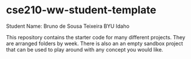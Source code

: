 # cse210-ww-student-template
Student Name: Bruno de Sousa Teixeira
BYU Idaho  

This repository contains the starter code for many different projects. They are arranged folders by week. There is also an an empty sandbox project that can be used to play around with any concept you would like.

